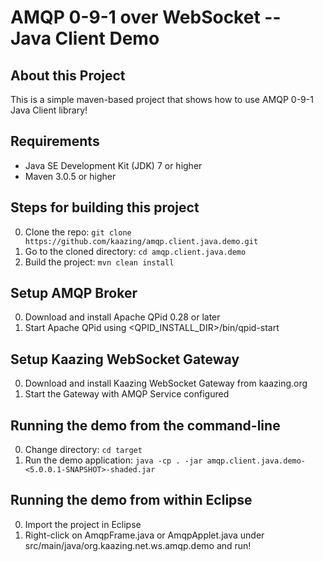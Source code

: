 AMQP 0-9-1 over WebSocket -- Java Client Demo
=============================================

About this Project
------------------
This is a simple maven-based project that shows how to use AMQP 0-9-1 Java Client library!

Requirements
------------
* Java SE Development Kit (JDK) 7 or higher
* Maven 3.0.5 or higher

Steps for building this project
--------------------------------
0. Clone the repo: ```git clone https://github.com/kaazing/amqp.client.java.demo.git```
0. Go to the cloned directory: ```cd amqp.client.java.demo```
0. Build the project: ````mvn clean install````

Setup AMQP Broker
-----------------
0. Download and install Apache QPid 0.28 or later
0. Start Apache QPid using <QPID_INSTALL_DIR>/bin/qpid-start

Setup Kaazing WebSocket Gateway
-------------------------------
0. Download and install Kaazing WebSocket Gateway from kaazing.org
0. Start the Gateway with AMQP Service configured

Running the demo from the command-line
---------------------------------------
0. Change directory: ```cd target```
0. Run the demo application: ```java -cp . -jar amqp.client.java.demo-<5.0.0.1-SNAPSHOT>-shaded.jar```

Running the demo from within Eclipse
------------------------------------
0. Import the project in Eclipse
0. Right-click on AmqpFrame.java or AmqpApplet.java under src/main/java/org.kaazing.net.ws.amqp.demo and run!
